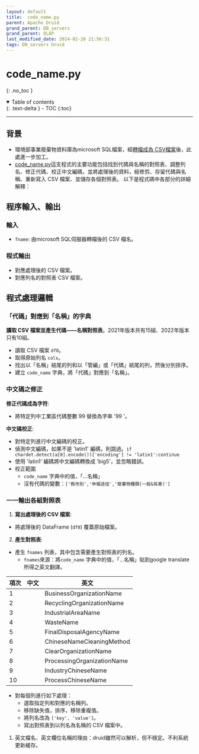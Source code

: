 ```yaml
---
layout: default
title:  code_name.py
parent: Apache Druid
grand_parent: DB_servers
grand_parent: OLAP
last_modified_date: 2024-02-28 21:56:31
tags: DB_servers Druid
---
```


# code_name.py
{: .no_toc }

<details open markdown="block">
  <summary>
    Table of contents
  </summary>
  {: .text-delta }
- TOC
{:toc}
</details>

---

## 背景

- 環境部事業廢棄物資料庫為microsoft SQL檔案，經[轉檔成為 CSV檔案](./ms_mySQL.md)後，此處進一步加工。
- [code_name.py](./code_name.py)這支程式的主要功能包括找到代碼與名稱的對照表、調整列名、修正代碼、校正中文編碼，並將處理後的資料，經修剪、存留代碼與名稱、重新寫入 CSV 檔案、並儲存各個對照表。 以下是程式碼中各部分的詳細解釋：

## 程序輸入、輸出

### 輸入

- `fname`: 由microsoft SQL伺服器轉檔後的 CSV 檔名。

### 程式輸出

- 對應處理後的 CSV 檔案。
- 對應列名的對照表 CSV 檔案。

## 程式處理邏輯

### 「代碼」對應到「名稱」的字典

**讀取 CSV 檔案並產生代碼——名稱對照表**。2021年版本共有15組、2022年版本只有10組。

- 讀取 CSV 檔案 `df0`。
- 取得原始列名 `cols`。
- 找出以「名稱」結尾的列和以「管編」或「代碼」結尾的列，然後分別排序。
- 建立 `code_name` 字典，將「代碼」對應到「名稱」。

### 中文碼之修正

**修正代碼成為字符**:

- 將特定列中工業區代碼整數 99 替換為字串 '99 '。

**中文碼校正**:

- 對特定列進行中文編碼的校正。
- 偵測中文編碼，如果不是 'latin1' 編碼，則跳過。`if chardet.detect(a[0].encode())['encoding'] != 'latin1':continue`
- 使用 'latin1' 編碼將中文編碼轉換成 'big5'，並忽略錯誤。
- 校正範圍
  - `code_name` 字典中的值，「...名稱」
  - 沒有代碼的變數：`['縣市別','申報途徑','廢棄物種類(一般&有害)']`

### 一一輸出各組對照表

1. **寫出處理後的 CSV 檔案**:

- 將處理後的 DataFrame (`df0`) 覆蓋原始檔案。

2. **產生對照表**:

- 產生 `fnames` 列表，其中包含需要產生對照表的列名。
  - `fnames`來源：將`code_name` 字典中的值，「...名稱」貼到google translate所得之英文翻譯。

項次|中文|英文
-|-|-
1||BusinessOrganizationName
2||RecyclingOrganizationName
3||IndustrialAreaName
4||WasteName
5||FinalDisposalAgencyName
6||ChineseNameCleaningMethod
7||ClearOrganizationName
8||ProcessingOrganizationName
9||IndustryChineseName
10||ProcessChineseName

- 對每個列進行如下處理：
  - 選取指定列和對應的名稱列。
  - 移除缺失值，排序，移除重複值。
  - 將列名改為 `['key', 'value']`。
  - 寫出對照表到以列名為名稱的 CSV 檔案中。

1. 英文檔名、英文欄位名稱的理由：druid雖然可以解析，但不穩定。不利系統更新緩存。